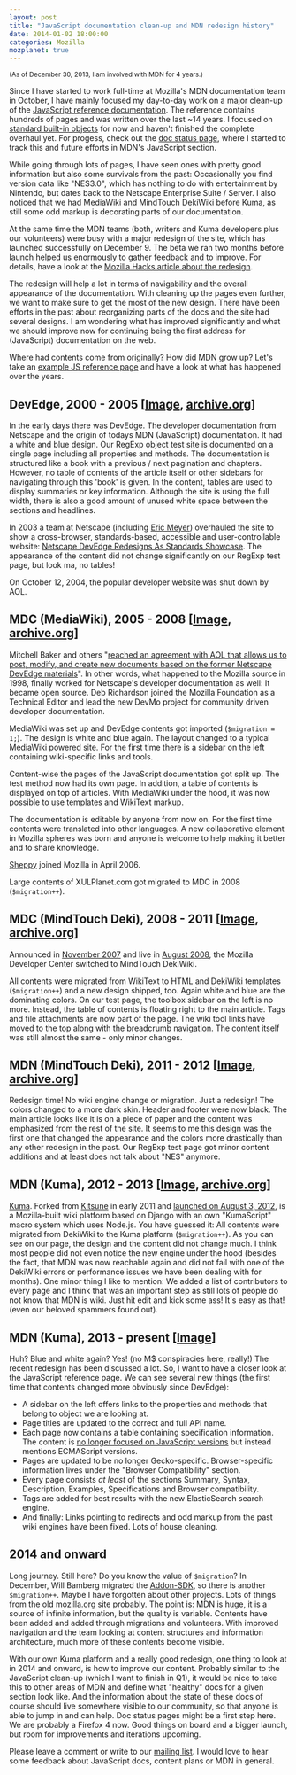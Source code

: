 ```yaml
---
layout: post
title: "JavaScript documentation clean-up and MDN redesign history"
date: 2014-01-02 18:00:00
categories: Mozilla
mozplanet: true
---
```


<small>(As of December 30, 2013, I am involved with MDN for 4 years.)</small>

Since I have started to work full-time at Mozilla's MDN documentation team in
October, I have mainly focused my day-to-day work on a major clean-up of the
<a href="https://developer.mozilla.org/en-US/docs/Web/JavaScript/Reference/">
JavaScript reference documentation</a>. The reference contains hundreds of pages
and was written over the last ~14 years. I focused on
<a href="https://developer.mozilla.org/en-US/docs/Web/JavaScript/Reference/Global_Objects">
standard built-in objects</a> for now and haven't finished the complete overhaul
yet. For progess, check out the
<a href="https://developer.mozilla.org/en-US/docs/Web/JavaScript/Doc_status">
doc status page</a>, where I started to track this and future efforts in MDN's
JavaScript section.

While going through lots of pages, I have seen ones with pretty good
information but also some survivals from the past: Occasionally you find version
data like "NES3.0", which has nothing to do with entertainment by Nintendo, but
dates back to the Netscape Enterprise Suite / Server. I also noticed that
we had MediaWiki and MindTouch DekiWiki before Kuma, as still some odd markup
is decorating parts of our documentation.

At the same time the MDN teams (both, writers and Kuma developers plus our
volunteers) were busy with a major redesign of the site, which has launched
successfully on December 9. The beta we ran two months before launch helped us
enormously to gather feedback and to improve. For details, have a look at the
<a href="https://hacks.mozilla.org/2013/12/the-mozilla-developer-network-has-a-new-face/">
Mozilla Hacks article about the redesign</a>.

The redesign will help a lot in terms of navigability and the
overall appearance of the documentation. With cleaning up the pages even
further, we want to make sure to get the most of the new design.
There have been efforts in the past about reorganizing parts of the docs
and the site had several designs. I am wondering what has improved
significantly and what we should improve now for continuing being the first address
for (JavaScript) documentation on the web.

Where had contents come from originally? How did MDN grow up? Let's take an
<a href="https://developer.mozilla.org/en-US/docs/Web/JavaScript/Reference/Global_Objects/RegExp/test">example JS reference page</a>
and have a look at what has happened over the years.


<h2 id="y2000">DevEdge, 2000 - 2005 [<a href="{{ site.url }}/assets/img/mdn-2000.png">Image</a>,
<a href="https://web.archive.org/web/20021202221020/http://devedge.netscape.com/library/manuals/2000/javascript/1.5/reference/regexp.html">archive.org</a>]</h2>
In the early days there was DevEdge. The developer documentation from Netscape
and the origin of todays MDN (JavaScript) documentation.
It had a white and blue design. Our RegExp object test site is documented on a single page
including all properties and methods. The documentation is structured like a
book with a previous / next pagination and chapters. However, no table of
contents of the article itself or other sidebars for navigating through this 'book'
is given. In the content, tables are used to display summaries or key information.
Although the site is using the full width, there is also a good amount of unused
white space between the sections and headlines.

In 2003 a team at Netscape (including <a href="http://www.meyerweb.com">Eric Meyer</a>) overhauled the site to show a
cross-browser, standards-based, accessible and user-controllable website:
<a href="https://web.archive.org/web/20030411081826/http://devedge.netscape.com/viewsource/2003/devedge-redesign/">
Netscape DevEdge Redesigns As Standards Showcase</a>.
The appearance of the content did not change significantly on our RegExp test page,
but look ma, no tables!

On October 12, 2004, the popular developer website was shut down by AOL.


<h2 id="y2005">MDC (MediaWiki), 2005 - 2008 [<a href="{{ site.url }}/assets/img/mdn-2005.png">Image</a>,
<a href="https://web.archive.org/web/20051227012548/http://developer.mozilla.org/en/docs/Core_JavaScript_1.5_Reference:Global_Objects:RegExp:test">archive.org</a>]</h2>

Mitchell Baker and others "<a href="https://blog.lizardwrangler.com/2005/02/23/devmo-and-devedge-updates/">reached
an agreement with AOL that allows us to post, modify, and create new
documents based on the former Netscape DevEdge materials</a>". In other words,
what happened to the Mozilla source in 1998, finally worked for Netscape's
developer documentation as well: It became open source. Deb Richardson joined
the Mozilla Foundation as a Technical Editor and lead the new DevMo project for
community driven developer documentation.

MediaWiki was set up and DevEdge contents got imported (<code>$migration = 1;</code>).
The design is white and blue again. The layout changed to a typical MediaWiki
powered site. For the first time there is a sidebar on the left containing
wiki-specific links and tools.

Content-wise the pages of the JavaScript documentation got split up. The test method
now had its own page. In addition, a table of contents is displayed on top of articles.
With MediaWiki under the hood, it was now possible to use templates and WikiText markup.

The documentation is editable by anyone from now on. For the first time contents were translated
into other languages. A new collaborative element in Mozilla spheres was born and
anyone is welcome to help making it better and to share knowledge.

<a href="http://www.bitstampede.com/">Sheppy</a> joined Mozilla in April 2006.

Large contents of XULPlanet.com got migrated to MDC in 2008 (<code>$migration++</code>).


<h2 id="y2008">MDC (MindTouch Deki), 2008 - 2011 [<a href="{{ site.url }}/assets/img/mdn-2008.png">Image</a>,
<a href="https://web.archive.org/web/20080907192444/http://developer.mozilla.org/en/Core_JavaScript_1.5_Reference/Global_Objects/RegExp/test">archive.org</a>]</h2>
Announced in <a href="http://www.bitstampede.com/2007/11/16/mdc-big-changes-ahead/">November 2007</a>
and live in <a href="http://www.bitstampede.com/2008/08/19/mdc-on-deki-now-alive/">August 2008</a>,
the Mozilla Developer Center switched to MindTouch DekiWiki.

All contents were migrated from WikiText to HTML and DekiWiki templates (<code>$migration++</code>) and a new design
shipped, too. Again white and blue are the dominating colors. On our test page, the toolbox
sidebar on the left is no more. Instead, the table of contents is floating right
to the main article. Tags and file attachments are now part of the page. The wiki
tool links have moved to the top along with the breadcrumb navigation. The content
itself was still almost the same - only minor changes.


<h2 id="y2011">MDN (MindTouch Deki), 2011 - 2012 [<a href="{{ site.url }}/assets/img/mdn-2011.png">Image</a>,
<a href="https://web.archive.org/web/20111109184541/https://developer.mozilla.org/en/JavaScript/Reference/Global_Objects/RegExp/test">archive.org</a>]</h2>
Redesign time! No wiki engine change or migration. Just a redesign! The colors changed
to a more dark skin. Header and footer were now black. The main article looks like
it is on a piece of paper and the content was emphasized from the rest of the site.
It seems to me this design was the first one that changed the appearance and the
colors more drastically than any other redesign in the past. Our RegExp test page
got minor content additions and at least does not talk about "NES" anymore.


<h2 id="y2012">MDN (Kuma), 2012 - 2013 [<a href="{{ site.url }}/assets/img/mdn-2012.png">Image</a>,
<a href="https://web.archive.org/web/20121013150508/https://developer.mozilla.org/en-US/docs/JavaScript/Reference/Global_Objects/RegExp/test">archive.org</a>]</h2>
<a href="https://github.com/mozilla/kuma">Kuma</a>. Forked from
<a href="https://github.com/mozilla/kitsune">Kitsune</a> in early 2011 and
<a href="http://www.bitstampede.com/2012/08/03/introduction-to-kuma-templates-and-scripts/">launched on August 3, 2012</a>,
is a Mozilla-built wiki platform based on Django with an own "KumaScript" macro
system which uses Node.js. You have guessed it: All contents were migrated from
DekiWiki to the Kuma platform (<code>$migration++</code>). As you can see on our page, the
design and the content did not change much. I think most people did not even notice the new engine
under the hood (besides the fact, that MDN was now reachable again and did not fail with
one of the DekiWiki errors or performance issues we have been dealing with for months).
One minor thing I like to mention: We added a list of contributors to every page
and I think that was an important step as still lots of people do not know that MDN
is wiki. Just hit edit and kick some ass! It's easy as that! (even our beloved
spammers found out).


<h2 id="y2013">MDN (Kuma), 2013 - present [<a href="{{ site.url }}/assets/img/mdn-2013.png">Image</a>]</h2>
Huh? Blue and white again? Yes! (no M$ conspiracies here, really!)
The recent redesign has been discussed a lot. So, I want to have a closer look at
the JavaScript reference page. We can see several new things
(the first time that contents changed more obviously since DevEdge):

* A sidebar on the left offers links to the properties and methods that belong to object we are looking at.
* Page titles are updated to the correct and full API name.
* Each page now contains a table containing specification information. The content
is <a href="https://bugzilla.mozilla.org/show_bug.cgi?id=867609">no longer focused on JavaScript versions</a>
but instead mentions ECMAScript versions.
* Pages are updated to be no longer Gecko-specific. Browser-specific information lives
under the "Browser Compatibility" section.
* Every page consists <em>at least</em> of the sections Summary, Syntax,
Description, Examples, Specifications and Browser compatibility.
* Tags are added for best results with the new ElasticSearch search engine.
* And finally: Links pointing to redirects and odd markup from the past wiki
engines have been fixed. Lots of house cleaning.


<h2 id="y2014">2014 and onward</h2>
Long journey. Still here?
Do you know the value of <code>$migration</code>? In December, Will Bamberg migrated
the <a href="https://addons.mozilla.org/en-US/developers/docs/sdk/latest/">Addon-SDK</a>,
so there is another <code>$migration++</code>. Maybe I have forgotten about other
projects. Lots of things from the old mozilla.org site probably. The point is:
MDN is huge, it is a source of infinite information, but the quality is variable.
Contents have been added and added through migrations and volunteers.
With improved navigation and the team looking at content structures and information
architecture, much more of these contents become visible.

With our own Kuma platform and a really good redesign, one thing to look at in
2014 and onward, is how to improve our content. Probably similar to the JavaScript
clean-up (which I want to finish in Q1), it would be nice to take this to other areas of
MDN and define what "healthy" docs for a given section look like.
And the information about the state of these docs of course should live somewhere
visible to our community, so that anyone is able to jump in and can help.
Doc status pages might be a first step here. We are probably a Firefox 4 now. Good
things on board and a bigger launch, but room for improvements and iterations upcoming.

Please leave a comment or write to our <a href="https://lists.mozilla.org/listinfo/dev-mdc">mailing list</a>.
I would love to hear some feedback about JavaScript docs, content plans or MDN in general.
